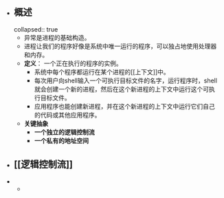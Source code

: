 - ## 概述
  collapsed:: true
	- 异常是进程的基础构造。
	- 进程让我们的程序好像是系统中唯一运行的程序，可以独占地使用处理器和内存。
	- **定义**： 一个正在执行的程序的实例。
		- 系统中每个程序都运行在某个进程的[[上下文]]中。
		- 每次用户向shell输入一个可执行目标文件的名字，运行程序时，shell就会创建一个新的进程，然后在这个新进程的上下文中运行这个可执行目标文件。
		- 应用程序也能创建新进程，并在这个新进程的上下文中运行它们自己的代码或其他应用程序。
	- **关键抽象**
		- **一个独立的逻辑控制流**
		- **一个私有的地址空间**
- ## [[逻辑控制流]]
-
	-